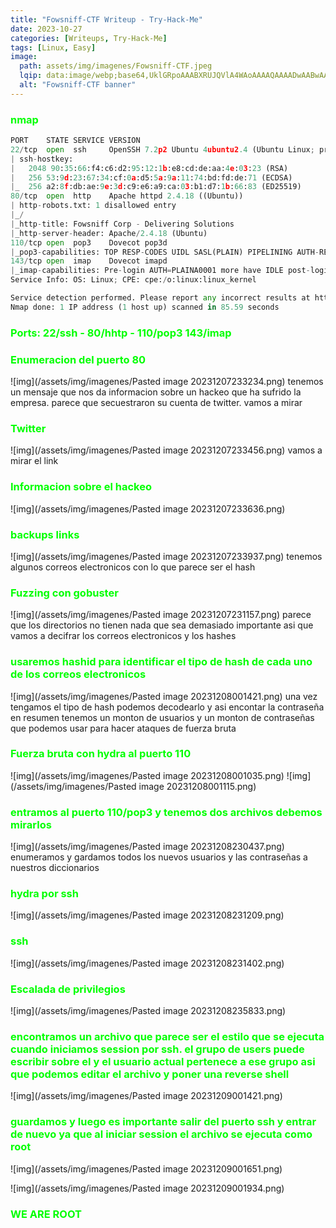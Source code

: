```yaml
---
title: "Fowsniff-CTF Writeup - Try-Hack-Me"
date: 2023-10-27
categories: [Writeups, Try-Hack-Me]
tags: [Linux, Easy]
image: 
  path: assets/img/imagenes/Fowsniff-CTF.jpeg
  lqip: data:image/webp;base64,UklGRpoAAABXRUJQVlA4WAoAAAAQAAAADwAABwAAQUxQSDIAAAARL0AmbZurmr57yyIiqE8oiG0bejIYEQTgqiDA9vqnsUSI6H+oAERp2HZ65qP/VIAWAFZQOCBCAAAA8AEAnQEqEAAIAAVAfCWkAALp8sF8rgRgAP7o9FDvMCkMde9PK7euH5M1m6VWoDXf2FkP3BqV0ZYbO6NA/VFIAAAA
  alt: "Fowsniff-CTF banner"
---
```

<style>
  h3 {
    color: #00FF00; /* Puedes cambiar "blue" por cualquier color que desees */
  }
</style>

### nmap
```python
PORT    STATE SERVICE VERSION
22/tcp  open  ssh     OpenSSH 7.2p2 Ubuntu 4ubuntu2.4 (Ubuntu Linux; protocol 2.0)
| ssh-hostkey: 
|   2048 90:35:66:f4:c6:d2:95:12:1b:e8:cd:de:aa:4e:03:23 (RSA)
|   256 53:9d:23:67:34:cf:0a:d5:5a:9a:11:74:bd:fd:de:71 (ECDSA)
|_  256 a2:8f:db:ae:9e:3d:c9:e6:a9:ca:03:b1:d7:1b:66:83 (ED25519)
80/tcp  open  http    Apache httpd 2.4.18 ((Ubuntu))
| http-robots.txt: 1 disallowed entry 
|_/
|_http-title: Fowsniff Corp - Delivering Solutions
|_http-server-header: Apache/2.4.18 (Ubuntu)
110/tcp open  pop3    Dovecot pop3d
|_pop3-capabilities: TOP RESP-CODES UIDL SASL(PLAIN) PIPELINING AUTH-RESP-CODE CAPA USER
143/tcp open  imap    Dovecot imapd
|_imap-capabilities: Pre-login AUTH=PLAINA0001 more have IDLE post-login listed OK capabilities SASL-IR IMAP4rev1 LITERAL+ LOGIN-REFERRALS ID ENABLE
Service Info: OS: Linux; CPE: cpe:/o:linux:linux_kernel

Service detection performed. Please report any incorrect results at https://nmap.org/submit/ .
Nmap done: 1 IP address (1 host up) scanned in 85.59 seconds
```
### Ports: 22/ssh - 80/hhtp - 110/pop3 143/imap

### Enumeracion del puerto 80
![img](/assets/img/imagenes/Pasted image 20231207233234.png)
tenemos un mensaje que nos da informacion sobre un hackeo que ha sufrido la empresa. parece que secuestraron su cuenta de twitter. vamos a mirar

### Twitter
![img](/assets/img/imagenes/Pasted image 20231207233456.png)
vamos a mirar el link

### Informacion sobre el hackeo
![img](/assets/img/imagenes/Pasted image 20231207233636.png)

### backups links
![img](/assets/img/imagenes/Pasted image 20231207233937.png)
tenemos algunos correos electronicos con lo que parece ser el hash

### Fuzzing con gobuster
![img](/assets/img/imagenes/Pasted image 20231207231157.png)
parece que los directorios no tienen nada que sea demasiado importante asi que vamos a decifrar los correos electronicos y los hashes

### usaremos hashid para identificar el tipo de hash de cada uno de los correos electronicos
![img](/assets/img/imagenes/Pasted image 20231208001421.png)
una vez tengamos el tipo de hash podemos decodearlo y asi encontar la contraseña en resumen tenemos un monton de usuarios y un monton de contraseñas que podemos usar para hacer ataques de fuerza bruta

### Fuerza bruta con hydra al puerto 110 
![img](/assets/img/imagenes/Pasted image 20231208001035.png)
![img](/assets/img/imagenes/Pasted image 20231208001115.png)

### entramos al puerto 110/pop3 y tenemos dos archivos debemos mirarlos
![img](/assets/img/imagenes/Pasted image 20231208230437.png)
enumeramos y gardamos todos los nuevos usuarios y las contraseñas a nuestros diccionarios

### hydra por ssh
![img](/assets/img/imagenes/Pasted image 20231208231209.png)

### ssh
![img](/assets/img/imagenes/Pasted image 20231208231402.png)

### Escalada de privilegios
![img](/assets/img/imagenes/Pasted image 20231208235833.png)

### encontramos un archivo que parece ser el estilo que se ejecuta cuando iniciamos session por ssh. el grupo de users puede escribir sobre el y el usuario actual pertenece a ese grupo asi que podemos editar el archivo y poner una reverse shell
![img](/assets/img/imagenes/Pasted image 20231209001421.png)

### guardamos y luego es importante salir del puerto ssh y entrar de nuevo ya que al iniciar session el archivo se ejecuta como root
![img](/assets/img/imagenes/Pasted image 20231209001651.png)

![img](/assets/img/imagenes/Pasted image 20231209001934.png)

### WE ARE ROOT